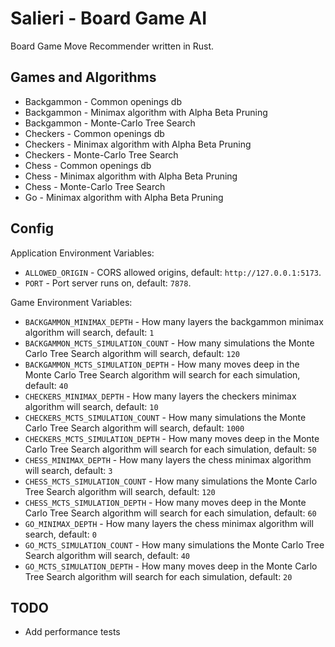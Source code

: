# Salieri - Board Game AI

Board Game Move Recommender written in Rust.

## Games and Algorithms

* Backgammon - Common openings db
* Backgammon - Minimax algorithm with Alpha Beta Pruning
* Backgammon - Monte-Carlo Tree Search
* Checkers - Common openings db
* Checkers - Minimax algorithm with Alpha Beta Pruning
* Checkers - Monte-Carlo Tree Search
* Chess - Common openings db
* Chess - Minimax algorithm with Alpha Beta Pruning
* Chess - Monte-Carlo Tree Search
* Go - Minimax algorithm with Alpha Beta Pruning

## Config

Application Environment Variables:

* `ALLOWED_ORIGIN` - CORS allowed origins, default: `http://127.0.0.1:5173`.
* `PORT` - Port server runs on, default: `7878`.

Game Environment Variables:

* `BACKGAMMON_MINIMAX_DEPTH` - How many layers the backgammon minimax algorithm will search, default: `1`
* `BACKGAMMON_MCTS_SIMULATION_COUNT` - How many simulations the Monte Carlo Tree Search algorithm will search, default: `120`
* `BACKGAMMON_MCTS_SIMULATION_DEPTH` - How many moves deep in the Monte Carlo Tree Search algorithm will search for each simulation, default: `40`
* `CHECKERS_MINIMAX_DEPTH` - How many layers the checkers minimax algorithm will search, default: `10`
* `CHECKERS_MCTS_SIMULATION_COUNT` - How many simulations the Monte Carlo Tree Search algorithm will search, default: `1000`
* `CHECKERS_MCTS_SIMULATION_DEPTH` - How many moves deep in the Monte Carlo Tree Search algorithm will search for each simulation, default: `50`
* `CHESS_MINIMAX_DEPTH` - How many layers the chess minimax algorithm will search, default: `3`
* `CHESS_MCTS_SIMULATION_COUNT` - How many simulations the Monte Carlo Tree Search algorithm will search, default: `120`
* `CHESS_MCTS_SIMULATION_DEPTH` - How many moves deep in the Monte Carlo Tree Search algorithm will search for each simulation, default: `60`
* `GO_MINIMAX_DEPTH` - How many layers the chess minimax algorithm will search, default: `0`
* `GO_MCTS_SIMULATION_COUNT` - How many simulations the Monte Carlo Tree Search algorithm will search, default: `40`
* `GO_MCTS_SIMULATION_DEPTH` - How many moves deep in the Monte Carlo Tree Search algorithm will search for each simulation, default: `20`

## TODO

* Add performance tests
